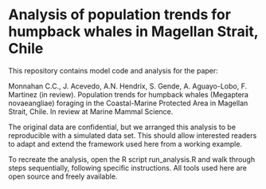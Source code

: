 # Analysis of population trends for humpback whales in Magellan Strait, Chile

This repository contains model code and analysis for the paper:

Monnahan C.C., J. Acevedo, A.N. Hendrix, S. Gende, A. Aguayo-Lobo,
F. Martinez (in review). Population trends for humpback whales (Megaptera
novaeangliae) foraging in the Coastal-Marine Protected Area in Magellan
Strait, Chile. In review at Marine Mammal Science.

The original data are confidential, but we arranged this analysis to be
reproducible with a simulated data set. This should allow interested
readers to adapt and extend the framework used here from a working example.

To recreate the analysis, open the R script run_analysis.R and walk through
steps sequentially, following specific instructions. All tools used here
are open source and freely available.

